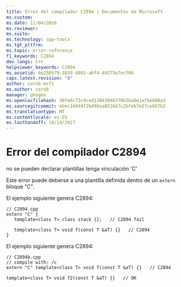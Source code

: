 ```yaml
---
title: Error del compilador C2894 | Documentos de Microsoft
ms.custom: 
ms.date: 11/04/2016
ms.reviewer: 
ms.suite: 
ms.technology: cpp-tools
ms.tgt_pltfrm: 
ms.topic: error-reference
f1_keywords: C2894
dev_langs: C++
helpviewer_keywords: C2894
ms.assetid: 4e250579-2b59-4993-a6f4-49273e7ecf06
caps.latest.revision: "8"
author: corob-msft
ms.author: corob
manager: ghogen
ms.openlocfilehash: 38fe0c73c9ced138639d4370b3ba0e1afbe088a3
ms.sourcegitcommit: ebec1d449f2bd98aa851667c2bfeb7e27ce657b2
ms.translationtype: MT
ms.contentlocale: es-ES
ms.lasthandoff: 10/24/2017
---
```

# <a name="compiler-error-c2894"></a>Error del compilador C2894
no se pueden declarar plantillas tenga vinculación 'C'  
  
 Este error puede deberse a una plantilla definida dentro de un `extern` bloque "C".  
  
 El ejemplo siguiente genera C2894:  
  
```  
// C2894.cpp  
extern "C" {  
   template<class T> class stack {};   // C2894 fail  
  
   template<class T> void f(const T &aT) {}   // C2894  
}  
```  
  
 El ejemplo siguiente genera C2894:  
  
```  
// C2894b.cpp  
// compile with: /c  
extern "C" template<class T> void f(const T &aT) {}   // C2894  
  
template<class T> void f2(const T &aT) {}   // OK  
```